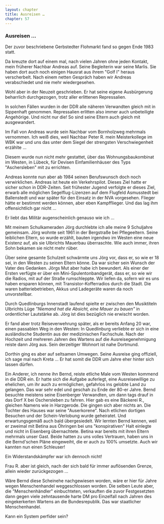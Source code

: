 ```yaml
---  
layout: chapter
title: Ausreisen …
chapter: 57
---  
```


### Ausreisen …

Der zuvor beschriebene Gerbstedter Flohmarkt fand so gegen Ende 1983 statt.

Da kreuzte dort auf einem mal, nach vielen Jahren ohne jeden Kontakt, mein
früherer Nachbar Andreas auf. Seine Begleiterin war seine Marlis. Sie haben
dort auch noch einigen Hausrat aus ihrem "Golf I" heraus verscherbelt. Nach
einem netten Gespräch haben wir Andreas verabschiedet und nie mehr
wiedergesehen.

Wohl aber in der Neuzeit geschrieben. Er hat seine eigene Ausbürgerung
beharrlich durchgezogen, trotz aller erlittenen Repressalien.

In solchen Fällen wurden in der DDR alle näheren Verwandten gleich mit in
Sippenhaft genommen. Repressalien erlitten also immer auch unbeteiligte
Angehörige. Und nicht nur die! So sind seine Eltern auch gleich mit
ausgewandert.

Im Fall von Andreas wurde sein Nachbar vom Bornholzweg mehrmals vernommen. Ich
weiß dies, weil Nachbar Peter R. mein Meisterkollege im WBK war und uns das
unter dem Siegel der strengsten Verschwiegenheit erzählte …

Diesem wurde nun nicht mehr gestattet, über das Wohnungsbaukombinat im Westen,
in Lübeck, für Devisen Einfamilienhäuser des Typs "Aschersleben" mit zu
errichten.

Andreas konnte nun aber ab 1984 seinen Berufswunsch doch noch verwirklichen.
Andreas ist heute ein Verkehrspilot. Dieses Ziel hatte er sicher schon in
DDR-Zeiten. Seit frühester Jugend verfolgte er dieses Ziel, erwarb alle
möglichen Segelflug-Lizenzen auf dem Flugfeld Asmusstedt bei Ballenstedt und
war später für den Einsatz in der NVA vorgesehen. Flieger hätte er bestimmt
werden können, aber eben Kampfflieger. Und das lag ihm offensichtlich gar
nicht …

Er liebt das Militär augenscheinlich genauso wie ich …

Mit meinem Schulkameraden Jörg durchlebte ich alle meine 9 Schuljahre
gemeinsam. Jörg wohnte seit 1961 in der Bergstraße bei Pflegeeltern. Seine
leiblichen Eltern, so wurde erzählt, bauten irgendwo im Westen eine neue
Existenz auf, als sie Ulbrichts Mauerbau überraschte. Wie auch immer, ihren
Sohn bekamen sie nicht mehr rüber.

Über seine gesamte Schulzeit schwärmte uns Jörg vor, dass er, so wie er 18
sei, in den Westen zu seinen Eltern könne. Da war sicher sein Wunsch der Vater
des Gedanken. Jörgs Mut aber habe ich bewundert. Als einer der Ersten verfügte
er über ein Mini-Spulentonbandgerät, dass er, so wie wir die Radios, mit auf
der Straße rumschleppte. Wir liefen da, sofern wir es uns haben ersparen
können, mit Transistor-Kofferradios durch die Stadt. Die waren
batteriebetrieben, Akkus und Ladegeräte waren da noch unvorstellbar.

Durch Quedlinburgs Innenstadt laufend spielte er zwischen den Musiktiteln
Ulbrichts Lüge _"Niemand hat die Absicht, eine Mauer zu bauen"_ in
ordentlicher Lautstärke ab. Jörg ist dies bezüglich nie erwischt worden.

Er fand aber trotz Reiseverwehrung später, als er bereits Anfang 20 war, einen
passablen Weg in den Westen: In Quedlinburg verliebte er sich in eine
ausländische Studentin aus der medizinischen Fachschule. Nach der Hochzeit und
mehreren Jahren des Wartens auf die Ausreisegenehmigung reiste dann Jörg aus.
Sein derzeitiger Wohnort ist nahe Dortmund.

Dorthin ging es aber auf seltsamen Umwegen. Seine Ausreise ging offiziell, ich
sage mal nach Kreta … Er hat somit die DDR um Jahre eher hinter sich lassen
dürfen.

Ein Anderer, ich nenne ihn Bernd, reiste etliche Male vom Westen kommend in
die DDR ein. Er hatte sich die Aufgabe auferlegt, eine Ausreisewillige zu
ehelichen, um ihr auch zu ermöglichen, gefahrlos ins gelobte Land zu gelangen.
Das war sehr edel und geschah zu Ende der 80-er Jahre. Bernd besuchte meistens
seine Eisenberger Verwandten, um dann tags drauf in das Dorf X bei
Oschersleben zu fahren. Hier gab es eine Bäckerei R., gleichen Namens wie in
Harzgerode. Die gingen sich aber nichts an. Die Tochter des Hauses war seine
"Auserkorene". Nach etlichen dortigen Besuchen und der Schein-Verlobung wurde
geheiratet. Und erwartungsgemäß auch bald übergesiedelt. Wir lernten Bernd
kennen, weil er zweimal mit Betina aus Öhringen bei uns "konspirativen" Halt
einlegte und nicht in Eisenberg übernachtete. Betina war bereits mit ihren
Eltern mehrmals unser Gast. Beide hatten zu uns volles Vertrauen, haben uns in
die Bernd'schen Pläne eingeweiht, die er auch zu 100% umsetzte. Auch wir
kannten nun einen Schleuser!

Ein Widerstandskämpfer war ich dennoch nicht!

Frau R. aber ist gleich, nach der sich bald für immer auflösenden Grenze,
allein wieder zurückgezogen …

Wäre Bernd diese Scheinehe nachgewiesen worden, wäre er hier für Jahre wegen
Menschenhandel weggeschlossen worden. Die selben Leute aber, die
"Menschenhändler" einbuchteten, verkauften die zuvor Festgesetzten dann gegen
viele zehntausende harte DM pro Einzelfall nach Jahren des eingekerkerten
Wartens an die Bundesrepublik. Das war staatlicher Menschenhandel.

Kann ein System perfider sein?

